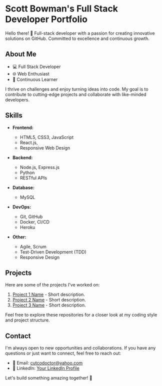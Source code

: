 # Scott Bowman's Full Stack Developer Portfolio

Hello there! 👋 Full-stack developer with a passion for creating innovative solutions on GitHub. Committed to excellence and continuous growth.

## About Me
- 💻 Full Stack Developer
- 🌐 Web Enthusiast
- 🚀 Continuous Learner

I thrive on challenges and enjoy turning ideas into code. My goal is to contribute to cutting-edge projects and collaborate with like-minded developers.

## Skills

- **Frontend:**
  - HTML5, CSS3, JavaScript
  - React.js,
  - Responsive Web Design

- **Backend:**
  - Node.js, Express.js
  - Python
  - RESTful APIs

- **Database:**
  - MySQL

- **DevOps:**
  - Git, GitHub
  - Docker, CI/CD
  - Heroku

- **Other:**
  - Agile, Scrum
  - Test-Driven Development (TDD)
  - Responsive Design

## Projects

Here are some of the projects I've worked on:

1. [Project 1 Name](link-to-project1) - Short description.
2. [Project 2 Name](link-to-project2) - Short description.
3. [Project 3 Name](link-to-project3) - Short description.

Feel free to explore these repositories for a closer look at my coding style and project structure.

## Contact

I'm always open to new opportunities and collaborations. If you have any questions or just want to connect, feel free to reach out:

- 📧 Email: [cutcodoctor@yahoo.com](mailto:http://cutcodoctor@yahoo.com)
- 💼 LinkedIn: [Your LinkedIn Profile](https://www.linkedin.com/in/scott-b-bowman/)

Let's build something amazing together! 🚀
